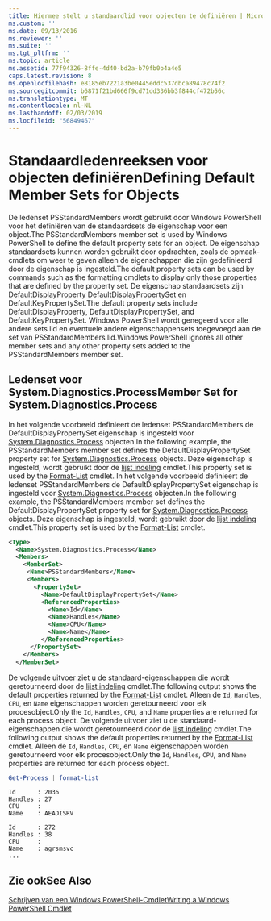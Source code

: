```yaml
---
title: Hiermee stelt u standaardlid voor objecten te definiëren | Microsoft Docs
ms.custom: ''
ms.date: 09/13/2016
ms.reviewer: ''
ms.suite: ''
ms.tgt_pltfrm: ''
ms.topic: article
ms.assetid: 77f94326-8ffe-4d40-bd2a-b79fb0b4a4e5
caps.latest.revision: 8
ms.openlocfilehash: e8185eb7221a3be0445eddc537dbca89478c74f2
ms.sourcegitcommit: b6871f21bd666f9cd71dd336bb3f844cf472b56c
ms.translationtype: MT
ms.contentlocale: nl-NL
ms.lasthandoff: 02/03/2019
ms.locfileid: "56849467"
---
```

# <a name="defining-default-member-sets-for-objects"></a><span data-ttu-id="b867e-102">Standaardledenreeksen voor objecten definiëren</span><span class="sxs-lookup"><span data-stu-id="b867e-102">Defining Default Member Sets for Objects</span></span>

<span data-ttu-id="b867e-103">De ledenset PSStandardMembers wordt gebruikt door Windows PowerShell voor het definiëren van de standaardsets de eigenschap voor een object.</span><span class="sxs-lookup"><span data-stu-id="b867e-103">The PSStandardMembers member set is used by Windows PowerShell to define the default property sets for an object.</span></span> <span data-ttu-id="b867e-104">De eigenschap standaardsets kunnen worden gebruikt door opdrachten, zoals de opmaak-cmdlets om weer te geven alleen de eigenschappen die zijn gedefinieerd door de eigenschap is ingesteld.</span><span class="sxs-lookup"><span data-stu-id="b867e-104">The default property sets can be used by commands such as the formatting cmdlets to display only those properties that are defined by the property set.</span></span> <span data-ttu-id="b867e-105">De eigenschap standaardsets zijn DefaultDisplayProperty DefaultDisplayPropertySet en DefaultKeyPropertySet.</span><span class="sxs-lookup"><span data-stu-id="b867e-105">The default property sets include DefaultDisplayProperty, DefaultDisplayPropertySet, and DefaultKeyPropertySet.</span></span> <span data-ttu-id="b867e-106">Windows PowerShell wordt genegeerd voor alle andere sets lid en eventuele andere eigenschappensets toegevoegd aan de set van PSStandardMembers lid.</span><span class="sxs-lookup"><span data-stu-id="b867e-106">Windows PowerShell ignores all other member sets and any other property sets added to the PSStandardMembers member set.</span></span>

## <a name="member-set-for-systemdiagnosticsprocess"></a><span data-ttu-id="b867e-107">Ledenset voor System.Diagnostics.Process</span><span class="sxs-lookup"><span data-stu-id="b867e-107">Member Set for System.Diagnostics.Process</span></span>

<span data-ttu-id="b867e-108">In het volgende voorbeeld definieert de ledenset PSStandardMembers de DefaultDisplayPropertySet eigenschap is ingesteld voor [System.Diagnostics.Process](/dotnet/api/System.Diagnostics.Process) objecten.</span><span class="sxs-lookup"><span data-stu-id="b867e-108">In the following example, the PSStandardMembers member set defines the DefaultDisplayPropertySet property set for [System.Diagnostics.Process](/dotnet/api/System.Diagnostics.Process) objects.</span></span> <span data-ttu-id="b867e-109">Deze eigenschap is ingesteld, wordt gebruikt door de [lijst indeling](/powershell/module/Microsoft.PowerShell.Utility/Format-List) cmdlet.</span><span class="sxs-lookup"><span data-stu-id="b867e-109">This property set is used by the [Format-List](/powershell/module/Microsoft.PowerShell.Utility/Format-List) cmdlet.</span></span>
<span data-ttu-id="b867e-110">In het volgende voorbeeld definieert de ledenset PSStandardMembers de DefaultDisplayPropertySet eigenschap is ingesteld voor [System.Diagnostics.Process](/dotnet/api/System.Diagnostics.Process) objecten.</span><span class="sxs-lookup"><span data-stu-id="b867e-110">In the following example, the PSStandardMembers member set defines the DefaultDisplayPropertySet property set for [System.Diagnostics.Process](/dotnet/api/System.Diagnostics.Process) objects.</span></span> <span data-ttu-id="b867e-111">Deze eigenschap is ingesteld, wordt gebruikt door de [lijst indeling](/powershell/module/Microsoft.PowerShell.Utility/Format-List) cmdlet.</span><span class="sxs-lookup"><span data-stu-id="b867e-111">This property set is used by the [Format-List](/powershell/module/Microsoft.PowerShell.Utility/Format-List) cmdlet.</span></span>

```xml
<Type>
  <Name>System.Diagnostics.Process</Name>
  <Members>
    <MemberSet>
     <Name>PSStandardMembers</Name>
     <Members>
       <PropertySet>
         <Name>DefaultDisplayPropertySet</Name>
         <ReferencedProperties>
           <Name>Id</Name>
           <Name>Handles</Name>
           <Name>CPU</Name>
           <Name>Name</Name>
         </ReferencedProperties>
      </PropertySet>
    </Members>
  </MemberSet>
```

<span data-ttu-id="b867e-112">De volgende uitvoer ziet u de standaard-eigenschappen die wordt geretourneerd door de [lijst indeling](/powershell/module/Microsoft.PowerShell.Utility/Format-List) cmdlet.</span><span class="sxs-lookup"><span data-stu-id="b867e-112">The following output shows the default properties returned by the [Format-List](/powershell/module/Microsoft.PowerShell.Utility/Format-List) cmdlet.</span></span> <span data-ttu-id="b867e-113">Alleen de `Id`, `Handles`, `CPU`, en `Name` eigenschappen worden geretourneerd voor elk procesobject.</span><span class="sxs-lookup"><span data-stu-id="b867e-113">Only the `Id`, `Handles`, `CPU`, and `Name` properties are returned for each process object.</span></span>
<span data-ttu-id="b867e-114">De volgende uitvoer ziet u de standaard-eigenschappen die wordt geretourneerd door de [lijst indeling](/powershell/module/Microsoft.PowerShell.Utility/Format-List) cmdlet.</span><span class="sxs-lookup"><span data-stu-id="b867e-114">The following output shows the default properties returned by the [Format-List](/powershell/module/Microsoft.PowerShell.Utility/Format-List) cmdlet.</span></span> <span data-ttu-id="b867e-115">Alleen de `Id`, `Handles`, `CPU`, en `Name` eigenschappen worden geretourneerd voor elk procesobject.</span><span class="sxs-lookup"><span data-stu-id="b867e-115">Only the `Id`, `Handles`, `CPU`, and `Name` properties are returned for each process object.</span></span>

```powershell
Get-Process | format-list
```

```output
Id      : 2036
Handles : 27
CPU     :
Name    : AEADISRV

Id      : 272
Handles : 38
CPU     :
Name    : agrsmsvc
...
```

## <a name="see-also"></a><span data-ttu-id="b867e-116">Zie ook</span><span class="sxs-lookup"><span data-stu-id="b867e-116">See Also</span></span>

[<span data-ttu-id="b867e-117">Schrijven van een Windows PowerShell-Cmdlet</span><span class="sxs-lookup"><span data-stu-id="b867e-117">Writing a Windows PowerShell Cmdlet</span></span>](./writing-a-windows-powershell-cmdlet.md)
